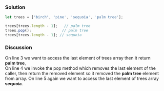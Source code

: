 ### Solution 
``` JavaScript
let trees = ['birch', 'pine', 'sequoia', 'palm tree'];

trees[trees.length - 1];   // palm tree
trees.pop();              // palm tree 
trees[trees.length - 1]; // sequoia
```
### Discussion
On line 3 we want to access the last element of trees array then it return **palm tree**,  
On line 4 we invoke the pop method which removes the last element of the caller, then return the removed element so it removed the **palm tree** element from array.
On line 5 again we want to access the last element of trees array **sequoia**.
